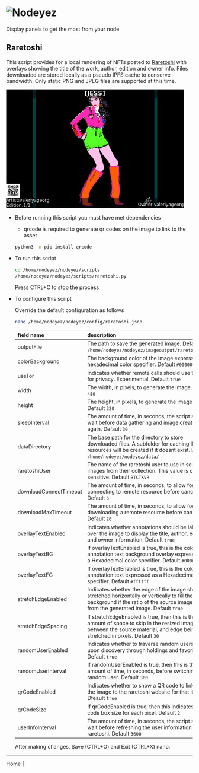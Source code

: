 # ![Nodeyez](../../../../raw/branch/main/images/nodeyez.svg)
Display panels to get the most from your node

## Raretoshi

This script provides for a local rendering of NFTs posted to [Raretoshi](https://raretoshi.com/market)
with overlays showing the title of the work, author, edition and owner info.
Files downloaded are stored locally as a pseudo IPFS cache to conserve bandwidth.
Only static PNG and JPEG files are supported at this time.

![sample raretoshi rendering](../images/raretoshi.png)


* Before running this script you must have met dependencies

   - qrcode is required to generate qr codes on the image to link to the asset

   ```sh
   python3 -m pip install qrcode
   ```

* To run this script

   ```sh
   cd /home/nodeyez/nodeyez/scripts
   /home/nodeyez/nodeyez/scripts/raretoshi.py
   ```

   Press CTRL+C to stop the process

* To configure this script

   Override the default configuration as follows

   ```sh
   nano /home/nodeyez/nodeyez/config/raretoshi.json
   ```

   | field name | description |
   | --- | --- |
   | outputFile | The path to save the generated image. Default `/home/nodeyez/nodeyez/imageoutput/raretoshi.png` |
   | colorBackground | The background color of the image expressed as a hexadecimal color specifier. Default `#000000` |
   | useTor | Indicates whether remote calls should use torify for privacy. Experimental. Default `true` |
   | width | The width, in pixels, to generate the image. Default `480` |
   | height | The height, in pixels, to generate the image. Default `320` |
   | sleepInterval | The amount of time, in seconds, the script should wait before data gathering and image creation again. Default `30` |
   | dataDirectory | The base path for the directory to store downloaded files. A subfolder for caching IPFS resources will be created if it doesnt exist. Default `/home/nodeyez/nodeyez/data/` |
   | raretoshiUser | The name of the raretoshi user to use in selecting images from their collection. This value is case-sensitive. Default `BTCTKVR` |
   | downloadConnectTimeout | The amount of time, in seconds, to allow for connecting to remote resource before cancelling. Default `5` |
   | downloadMaxTimeout | The amount of time, in seconds, to allow for downloading a remote resource before cancelling. Default `20` |
   | overlayTextEnabled | Indicates whether annotations should be labeled over the image to display the title, author, edition and owner information. Default `true` |
   | overlayTextBG | If overlayTextEnabled is true, this is the color of the annotation text background overlay expressed as a Hexadecimal color specifier. Default `#00000080` |
   | overlayTextFG | If overlayTextEnabled is true, this is the color of the annotation text expressed as a Hexadecimal color specifier. Default `#ffffff` |
   | stretchEdgeEnabled | Indicates whether the edge of the image should be stretched horizontally or vertically to fill the background if the ratio of the source image differs from the generated image. Default `true` |
   | stretchEdgeSpacing | If stretchEdgeEnabled is true, then this is the amount of space to skip in the resized image between the source material, and edge being stretched in pixels. Default `30` |
   | randomUserEnabled | Indicates whether to traverse random users based upon discovery through holdings and favorites. Default `true` |
   | randomUserInterval | If randomUserEnabled is true, then this is the amount of time, in seconds, before switching to a random user. Default `300` |
   | qrCodeEnabled | Indicates whether to show a QR code to link from the image to the raretoshi website for that item. Dfeault `true` |
   | qrCodeSize | If qrCodeEnabled is true, then this indicates the qr code box size for each pixel. Default `2` |
   | userInfoInterval | The amount of time, in seconds, the script should wait before refreshing the user information from raretoshi. Default `3600` |

   After making changes, Save (CTRL+O) and Exit (CTRL+X) nano.


---

[Home](../README.md) | 

